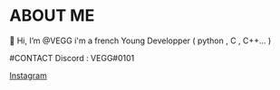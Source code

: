 # ABOUT ME 
👋 Hi, I’m @VEGG
i'm a french Young Developper ( python , C , C++... )

#CONTACT 
Discord : VEGG#0101
<!-- Place this tag where you want the button to render. -->
<a class="github-button" href="https://www.instagram.com/vegg_imd/" aria-label="Instagram">Instagram</a>
 

